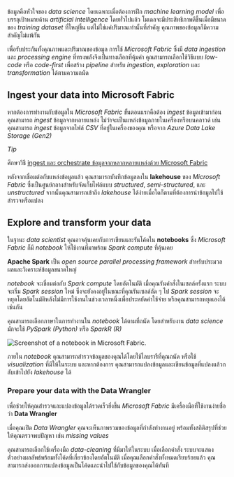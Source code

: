
ข้อมูลคือหัวใจของ _data science_ โดยเฉพาะเมื่อต้องการฝึก _machine learning model_ เพื่อบรรลุเป้าหมายด้าน _artificial intelligence_ โดยทั่วไปแล้ว โมเดลจะมีประสิทธิภาพดีขึ้นเมื่อมีขนาดของ _training dataset_ ที่ใหญ่ขึ้น แต่ไม่ใช่แค่ปริมาณเท่านั้นที่สำคัญ คุณภาพของข้อมูลก็มีความสำคัญไม่แพ้กัน

เพื่อรับประกันทั้งคุณภาพและปริมาณของข้อมูล การใช้ _Microsoft Fabric_ ซึ่งมี _data ingestion_ และ _processing engine_ ที่ทรงพลังจึงเป็นทางเลือกที่คุ้มค่า คุณสามารถเลือกใช้วิธีแบบ _low-code_ หรือ _code-first_ เพื่อสร้าง _pipeline_ สำหรับ _ingestion_, _exploration_ และ _transformation_ ได้ตามความถนัด

## Ingest your data into Microsoft Fabric

หากต้องการทำงานกับข้อมูลใน _Microsoft Fabric_ ขั้นตอนแรกคือต้อง _ingest_ ข้อมูลเข้ามาก่อน คุณสามารถ _ingest_ ข้อมูลจากหลายแหล่ง ไม่ว่าจะเป็นแหล่งข้อมูลภายในเครื่องหรือบนคลาวด์ เช่น คุณสามารถ _ingest_ ข้อมูลจากไฟล์ _CSV_ ที่อยู่ในเครื่องของคุณ หรือจาก _Azure Data Lake Storage (Gen2)_

_Tip_

ศึกษาวิธี [ingest และ orchestrate ข้อมูลจากหลากหลายแหล่งด้วย Microsoft Fabric](https://learn.microsoft.com/en-us/training/paths/ingest-data-with-microsoft-fabric/)

หลังจากเชื่อมต่อกับแหล่งข้อมูลแล้ว คุณสามารถบันทึกข้อมูลลงใน **lakehouse** ของ _Microsoft Fabric_ ซึ่งเป็นศูนย์กลางสำหรับจัดเก็บไฟล์แบบ _structured_, _semi-structured_, และ _unstructured_ จากนั้นคุณสามารถเข้าถึง _lakehouse_ ได้ง่ายเมื่อใดก็ตามที่ต้องการนำข้อมูลไปใช้สำรวจหรือแปลง

## Explore and transform your data

ในฐานะ _data scientist_ คุณอาจคุ้นเคยกับการเขียนและรันโค้ดใน **notebooks** ซึ่ง _Microsoft Fabric_ ก็มี _notebook_ ให้ใช้งานที่มาพร้อม _Spark compute_ ที่คุ้นเคย

**Apache Spark** เป็น _open source parallel processing framework_ สำหรับประมวลผลและวิเคราะห์ข้อมูลขนาดใหญ่

_notebook_ จะเชื่อมต่อกับ _Spark compute_ โดยอัตโนมัติ เมื่อคุณรันคำสั่งในเซลล์ครั้งแรก ระบบจะเริ่ม _Spark session_ ใหม่ ซึ่งจะยังคงอยู่ในขณะที่คุณรันเซลล์ถัด ๆ ไป _Spark session_ จะหยุดโดยอัตโนมัติหลังไม่มีการใช้งานในช่วงเวลาหนึ่งเพื่อประหยัดค่าใช้จ่าย หรือคุณสามารถหยุดเองได้เช่นกัน

คุณสามารถเลือกภาษาในการทำงานใน _notebook_ ได้ตามที่ถนัด โดยสำหรับงาน _data science_ มักจะใช้ _PySpark (Python)_ หรือ _SparkR (R)_

![Screenshot of a notebook in Microsoft Fabric.](https://learn.microsoft.com/en-us/training/wwl/get-started-data-science-fabric/media/notebooks.png)

ภายใน _notebook_ คุณสามารถสำรวจข้อมูลของคุณได้โดยใช้ไลบรารีที่คุณถนัด หรือใช้ _visualization_ ที่มีให้ในระบบ และหากต้องการ คุณสามารถแปลงข้อมูลและเขียนข้อมูลที่แปลงแล้วกลับเข้าไปยัง _lakehouse_ ได้

### Prepare your data with the Data Wrangler

เพื่อช่วยให้คุณสำรวจและแปลงข้อมูลได้รวดเร็วยิ่งขึ้น _Microsoft Fabric_ มีเครื่องมือที่ใช้งานง่ายชื่อว่า **Data Wrangler**

เมื่อคุณเปิด _Data Wrangler_ คุณจะเห็นภาพรวมของข้อมูลที่กำลังทำงานอยู่ พร้อมทั้งสถิติสรุปที่ช่วยให้คุณตรวจพบปัญหา เช่น _missing values_

คุณสามารถเลือกใช้เครื่องมือ _data-cleaning_ ที่มีมาให้ในระบบ เมื่อเลือกคำสั่ง ระบบจะแสดงตัวอย่างผลลัพธ์พร้อมทั้งโค้ดที่เกี่ยวข้องโดยอัตโนมัติ เมื่อคุณเลือกคำสั่งทั้งหมดเรียบร้อยแล้ว คุณสามารถส่งออกการแปลงข้อมูลเป็นโค้ดและนำไปใช้กับข้อมูลของคุณได้ทันที
